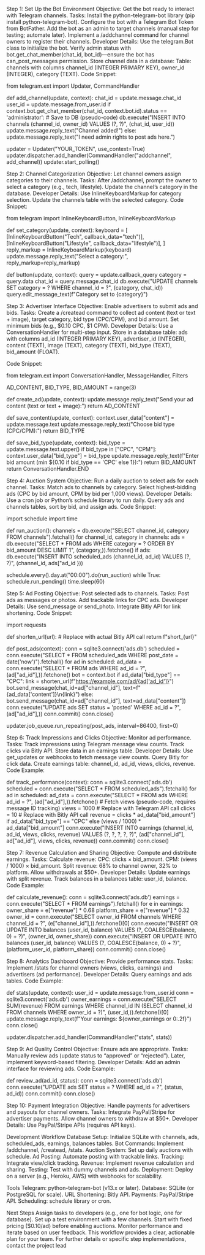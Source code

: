 Step 1: Set Up the Bot Environment
Objective: Get the bot ready to interact with Telegram channels.
Tasks:
Install the python-telegram-bot library (pip install python-telegram-bot).
Configure the bot with a Telegram Bot Token from BotFather.
Add the bot as an admin to target channels (manual step for testing; automate later).
Implement a /addchannel command for channel owners to register their channels.
Developer Details:
Use the telegram.Bot class to initialize the bot.
Verify admin status with bot.get_chat_member(chat_id, bot_id)—ensure the bot has can_post_messages permission.
Store channel data in a database:
Table: channels with columns channel_id (INTEGER PRIMARY KEY), owner_id (INTEGER), category (TEXT).
Code Snippet:

from telegram.ext import Updater, CommandHandler

def add_channel(update, context):
    chat_id = update.message.chat_id
    user_id = update.message.from_user.id
    if context.bot.get_chat_member(chat_id, context.bot.id).status == 'administrator':
        # Save to DB (pseudo-code)
        db.execute("INSERT INTO channels (channel_id, owner_id) VALUES (?, ?)", (chat_id, user_id))
        update.message.reply_text("Channel added!")
    else:
        update.message.reply_text("I need admin rights to post ads here.")

updater = Updater("YOUR_TOKEN", use_context=True)
updater.dispatcher.add_handler(CommandHandler("addchannel", add_channel))
updater.start_polling()


Step 2: Channel Categorization
Objective: Let channel owners assign categories to their channels.
Tasks:
After /addchannel, prompt the owner to select a category (e.g., tech, lifestyle).
Update the channel’s category in the database.
Developer Details:
Use InlineKeyboardMarkup for category selection.
Update the channels table with the selected category.
Code Snippet:

from telegram import InlineKeyboardButton, InlineKeyboardMarkup

def set_category(update, context):
    keyboard = [
        [InlineKeyboardButton("Tech", callback_data="tech")],
        [InlineKeyboardButton("Lifestyle", callback_data="lifestyle")],
    ]
    reply_markup = InlineKeyboardMarkup(keyboard)
    update.message.reply_text("Select a category:", reply_markup=reply_markup)

def button(update, context):
    query = update.callback_query
    category = query.data
    chat_id = query.message.chat_id
    db.execute("UPDATE channels SET category = ? WHERE channel_id = ?", (category, chat_id))
    query.edit_message_text(f"Category set to {category}")


Step 3: Advertiser Interface
Objective: Enable advertisers to submit ads and bids.
Tasks:
Create a /createad command to collect ad content (text or text + image), target category, bid type (CPC/CPM), and bid amount.
Set minimum bids (e.g., $0.10 CPC, $1 CPM).
Developer Details:
Use a ConversationHandler for multi-step input.
Store in a database table: ads with columns ad_id (INTEGER PRIMARY KEY), advertiser_id (INTEGER), content (TEXT), image (TEXT), category (TEXT), bid_type (TEXT), bid_amount (FLOAT).

Code Snippet:

from telegram.ext import ConversationHandler, MessageHandler, Filters

AD_CONTENT, BID_TYPE, BID_AMOUNT = range(3)

def create_ad(update, context):
    update.message.reply_text("Send your ad content (text or text + image):")
    return AD_CONTENT

def save_content(update, context):
    context.user_data["content"] = update.message.text
    update.message.reply_text("Choose bid type (CPC/CPM):")
    return BID_TYPE

def save_bid_type(update, context):
    bid_type = update.message.text.upper()
    if bid_type in ["CPC", "CPM"]:
        context.user_data["bid_type"] = bid_type
        update.message.reply_text(f"Enter bid amount (min ${0.10 if bid_type == 'CPC' else 1}):")
        return BID_AMOUNT
    return ConversationHandler.END

Step 4: Auction System
Objective: Run a daily auction to select ads for each channel.
Tasks:
Match ads to channels by category.
Select highest-bidding ads (CPC by bid amount, CPM by bid per 1,000 views).
Developer Details:
Use a cron job or Python’s schedule library to run daily.
Query ads and channels tables, sort by bid, and assign ads.
Code Snippet:


import schedule
import time

def run_auction():
    channels = db.execute("SELECT channel_id, category FROM channels").fetchall()
    for channel_id, category in channels:
        ads = db.execute("SELECT * FROM ads WHERE category = ? ORDER BY bid_amount DESC LIMIT 1", (category,)).fetchone()
        if ads:
            db.execute("INSERT INTO scheduled_ads (channel_id, ad_id) VALUES (?, ?)", (channel_id, ads["ad_id  }))

schedule.every().day.at("00:00").do(run_auction)
while True:
    schedule.run_pending()
    time.sleep(60)

Step 5: Ad Posting
Objective: Post selected ads to channels.
Tasks:
Post ads as messages or photos.
Add trackable links for CPC ads.
Developer Details:
Use send_message or send_photo.
Integrate Bitly API for link shortening.
Code Snippet:

import requests

def shorten_url(url):
    # Replace with actual Bitly API call
    return f"short_{url}"

def post_ads(context):
    conn = sqlite3.connect('ads.db')
    scheduled = conn.execute("SELECT * FROM scheduled_ads WHERE post_date = date('now')").fetchall()
    for ad in scheduled:
        ad_data = conn.execute("SELECT * FROM ads WHERE ad_id = ?", (ad["ad_id"],)).fetchone()
        bot = context.bot
        if ad_data["bid_type"] == "CPC":
            link = shorten_url(f"https://example.com/ad/{ad['ad_id']}")
            bot.send_message(chat_id=ad["channel_id"], text=f"{ad_data['content']}\n{link}")
        else:
            bot.send_message(chat_id=ad["channel_id"], text=ad_data["content"])
        conn.execute("UPDATE ads SET status = 'posted' WHERE ad_id = ?", (ad["ad_id"],))
    conn.commit()
    conn.close()

updater.job_queue.run_repeating(post_ads, interval=86400, first=0)


Step 6: Track Impressions and Clicks
Objective: Monitor ad performance.
Tasks:
Track impressions using Telegram message view counts.
Track clicks via Bitly API.
Store data in an earnings table.
Developer Details:
Use get_updates or webhooks to fetch message view counts.
Query Bitly for click data.
Create earnings table: channel_id, ad_id, views, clicks, revenue.
Code Example:

def track_performance(context):
    conn = sqlite3.connect('ads.db')
    scheduled = conn.execute("SELECT * FROM scheduled_ads").fetchall()
    for ad in scheduled:
        ad_data = conn.execute("SELECT * FROM ads WHERE ad_id = ?", (ad["ad_id"],)).fetchone()
        # Fetch views (pseudo-code, requires message ID tracking)
        views = 1000  # Replace with Telegram API call
        clicks = 10   # Replace with Bitly API call
        revenue = clicks * ad_data["bid_amount"] if ad_data["bid_type"] == "CPC" else (views / 1000) * ad_data["bid_amount"]
        conn.execute("INSERT INTO earnings (channel_id, ad_id, views, clicks, revenue) VALUES (?, ?, ?, ?, ?)",
                     (ad["channel_id"], ad["ad_id"], views, clicks, revenue))
    conn.commit()
    conn.close()


Step 7: Revenue Calculation and Sharing
Objective: Compute and distribute earnings.
Tasks:
Calculate revenue:
CPC: clicks × bid_amount.
CPM: (views / 1000) × bid_amount.
Split revenue: 68% to channel owner, 32% to platform.
Allow withdrawals at $50+.
Developer Details:
Update earnings with split revenue.
Track balances in a balances table: user_id, balance.
Code Example:

def calculate_revenue():
    conn = sqlite3.connect('ads.db')
    earnings = conn.execute("SELECT * FROM earnings").fetchall()
    for e in earnings:
        owner_share = e["revenue"] * 0.68
        platform_share = e["revenue"] * 0.32
        owner_id = conn.execute("SELECT owner_id FROM channels WHERE channel_id = ?", (e["channel_id"],)).fetchone()[0]
        conn.execute("INSERT OR UPDATE INTO balances (user_id, balance) VALUES (?, COALESCE(balance, 0) + ?)",
                     (owner_id, owner_share))
        conn.execute("INSERT OR UPDATE INTO balances (user_id, balance) VALUES (?, COALESCE(balance, 0) + ?)",
                     (platform_user_id, platform_share))
    conn.commit()
    conn.close()


Step 8: Analytics Dashboard
Objective: Provide performance stats.
Tasks:
Implement /stats for channel owners (views, clicks, earnings) and advertisers (ad performance).
Developer Details:
Query earnings and ads tables.
Code Example:

def stats(update, context):
    user_id = update.message.from_user.id
    conn = sqlite3.connect('ads.db')
    owner_earnings = conn.execute("SELECT SUM(revenue) FROM earnings WHERE channel_id IN (SELECT channel_id FROM channels WHERE owner_id = ?)", (user_id,)).fetchone()[0]
    update.message.reply_text(f"Your earnings: ${owner_earnings or 0:.2f}")
    conn.close()

updater.dispatcher.add_handler(CommandHandler("stats", stats))


Step 9: Ad Quality Control
Objective: Ensure ads are appropriate.
Tasks:
Manually review ads (update status to “approved” or “rejected”).
Later, implement keyword-based filtering.
Developer Details:
Add an admin interface for reviewing ads.
Code Example:

def review_ad(ad_id, status):
    conn = sqlite3.connect('ads.db')
    conn.execute("UPDATE ads SET status = ? WHERE ad_id = ?", (status, ad_id))
    conn.commit()
    conn.close()


Step 10: Payment Integration
Objective: Handle payments for advertisers and payouts for channel owners.
Tasks:
Integrate PayPal/Stripe for advertiser payments.
Allow channel owners to withdraw at $50+.
Developer Details:
Use PayPal/Stripe APIs (requires API keys).

Development Workflow
Database Setup: Initialize SQLite with channels, ads, scheduled_ads, earnings, balances tables.
Bot Commands: Implement /addchannel, /createad, /stats.
Auction System: Set up daily auctions with schedule.
Ad Posting: Automate posting with trackable links.
Tracking: Integrate view/click tracking.
Revenue: Implement revenue calculation and sharing.
Testing: Test with dummy channels and ads.
Deployment: Deploy on a server (e.g., Heroku, AWS) with webhooks for scalability.


Tools
Telegram: python-telegram-bot (v13.x or later).
Database: SQLite (or PostgreSQL for scale).
URL Shortening: Bitly API.
Payments: PayPal/Stripe API.
Scheduling: schedule library or cron.


Next Steps
Assign tasks to developers (e.g., one for bot logic, one for database).
Set up a test environment with a few channels.
Start with fixed pricing ($0.10/ad) before enabling auctions.
Monitor performance and iterate based on user feedback.
This workflow provides a clear, actionable plan for your team. For further details or specific step implementations, contact the project lead




